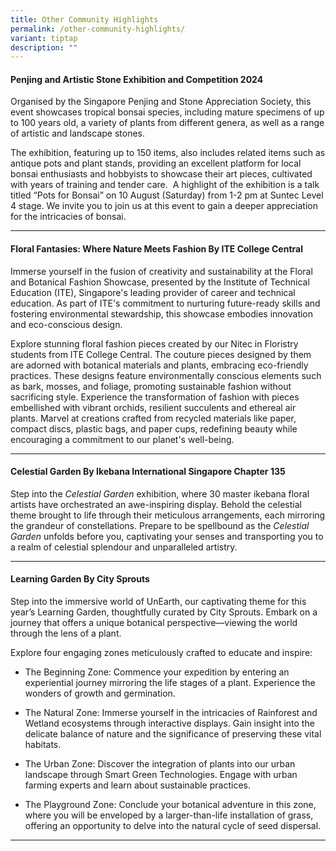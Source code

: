 ```yaml
---
title: Other Community Highlights
permalink: /other-community-highlights/
variant: tiptap
description: ""
---
```

<h4>Penjing and Artistic Stone Exhibition and Competition 2024&nbsp;</h4>
<p>Organised by the Singapore Penjing and Stone Appreciation Society, this
event showcases tropical bonsai species, including mature specimens of
up to 100 years old, a variety of plants from different genera, as well
as a range of artistic and landscape stones.</p>
<p>The exhibition, featuring up to 150 items, also includes related items
such as antique pots and plant stands, providing an excellent platform
for local bonsai enthusiasts and hobbyists to showcase their art pieces,
cultivated with years of training and tender care. &nbsp;A highlight of
the exhibition is a talk titled “Pots for Bonsai” on 10 August (Saturday)
from 1-2 pm at Suntec Level 4 stage. We invite you to join us at this event
to gain a deeper appreciation for the intricacies of bonsai.</p>
<hr>
<p></p>
<h4>Floral Fantasies: Where Nature Meets Fashion By ITE College Central</h4>
<p>Immerse yourself in the fusion of creativity and sustainability at the
Floral and Botanical Fashion Showcase, presented by the Institute of Technical
Education (ITE), Singapore's leading provider of career and technical education.
As part of ITE's commitment to nurturing future-ready skills and fostering
environmental stewardship, this showcase embodies innovation and eco-conscious
design.</p>
<p>Explore stunning floral fashion pieces created by our Nitec in Floristry
students from ITE College Central. The couture pieces designed by them
are adorned with botanical materials and plants, embracing eco-friendly
practices. These designs feature environmentally conscious elements such
as bark, mosses, and foliage, promoting sustainable fashion without sacrificing
style. Experience the transformation of fashion with pieces embellished
with vibrant orchids, resilient succulents and ethereal air plants. Marvel
at creations crafted from recycled materials like paper, compact discs,
plastic bags, and paper cups, redefining beauty while encouraging a commitment
to our planet's well-being.</p>
<hr>
<p></p>
<h4>Celestial Garden&nbsp;By Ikebana International Singapore Chapter 135</h4>
<p>Step into the <em>Celestial Garden</em> exhibition, where 30 master ikebana
floral artists have orchestrated an awe-inspiring display. Behold the celestial
theme brought to life through their meticulous arrangements, each mirroring
the grandeur of constellations. Prepare to be spellbound as the <em>Celestial Garden</em> unfolds
before you, captivating your senses and transporting you to a realm of
celestial splendour and unparalleled artistry.</p>
<hr>
<h4>Learning Garden By City Sprouts</h4>
<p>Step into the immersive world of UnEarth, our captivating theme for this
year’s Learning Garden, thoughtfully curated by City Sprouts. Embark on
a journey that offers a unique botanical perspective—viewing the world
through the lens of a plant.</p>
<p>Explore four engaging zones meticulously crafted to educate and inspire:</p>
<ul data-tight="true" class="tight">
<li>
<p>The Beginning Zone: Commence your expedition by entering an experiential
journey mirroring the life stages of a plant. Experience the wonders of
growth and germination.</p>
</li>
<li>
<p>The Natural Zone: Immerse yourself in the intricacies of Rainforest and
Wetland ecosystems through interactive displays. Gain insight into the
delicate balance of nature and the significance of preserving these vital
habitats.</p>
</li>
<li>
<p>The Urban Zone: Discover the integration of plants into our urban landscape
through Smart Green Technologies. Engage with urban farming experts and
learn about sustainable practices.</p>
</li>
<li>
<p>The Playground Zone: Conclude your botanical adventure in this zone, where
you will be enveloped by a larger-than-life installation of grass, offering
an opportunity to delve into the natural cycle of seed dispersal.</p>
</li>
</ul>
<hr>
<p></p>